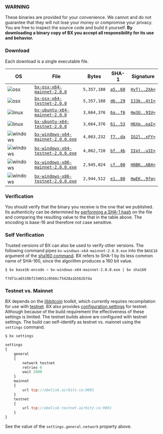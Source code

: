 ### WARNING
These binaries are provided for your convenience. We cannot and do not guarantee that they will not lose your money or compromise your privacy. You are free to inspect the source code and build it yourself. **By downloading a binary copy of BX you accept all responsibility for its use and behavior.**

### Download
Each download is a single executable file.

| OS | File | Bytes | SHA-1 | Signature |
|----|------|-------|-------|-----------|
| ![osx](https://github.com/libbitcoin/libbitcoin-explorer/wiki/osx.png)         | [`bx-osx-x64-mainnet-2.0.0`]()         | `5,357,188` | [`a5..60`](#a59227ab8b7b63a14f5faffcfd30ed30e47f0c60) | [`HyTj..2XA=`](#HyTjsXlSGktaG2W9wbnhzdvRohZSs4kH5DP4lUqDmy2DXoLMo9P5kAVAdf54sPGmycHwVo0kevxM0pdkk6AU2XA=) |
| ![osx](https://github.com/libbitcoin/libbitcoin-explorer/wiki/osx.png)         | [`bx-osx-x64-testnet-2.0.0`]()         | `5,357,188` | [`d6..29`](#d6e1dd461cbae487642bfd610a60024b8fd01029) | [`IJ3k..4tI=`](#IJ3kpajlbWmplyxkCAXOw4iQvN9GEENMOoncA1zp/j5+dcFOW72TmcLDixEWGqovAoUXqUuB81t4ujAeZnmc4tI=) |
| ![linux](https://github.com/libbitcoin/libbitcoin-explorer/wiki/linux.png)     | [`bx-ubuntu-x64-mainnet-2.0.0`]()      | `3,664,376` | [`6a..f6`](#6ae4d2a9ce8f99a5f957bf37c6f341446bd6c1f6) | [`Hw3U..9IU=`](#Hw3UvUZChHdZNcP/NHriePf+xHUAzuApvOla6qS9LI5/I1PEGkdi/fz2NJGC5k29D0G2JPq07E8Tic1QM2Fe9IU=) |
| ![linux](https://github.com/libbitcoin/libbitcoin-explorer/wiki/linux.png)     | [`bx-ubuntu-x64-testnet-2.0.0`]()      | `3,664,376` | [`61..53`](#61a621e74a439fa52da7ae7db80dbf73f95d6e53) | [`H6Xp..paI=`](#H6XpodRpfWGVVGPf+If6q7Mx1VfG42abgfMOnHnnM8fcKiDXPoncmP9C1IKOBsfpXEoQo6s+lahJggQRRWdtpaI=) |
| ![windows](https://github.com/libbitcoin/libbitcoin-explorer/wiki/windows.png) | [`bx-windows-x64-mainnet-2.0.0.exe`]() | `4,063,232` | [`f7..da`](#f7df1ca6519bf234651c0566cf5428a1b562b7da) | [`IG2l..xFY=`](#IG2lZFMT3iQQzxibRj/Flxcuf2DgcgEKGyMi4gPhjg/sYhOvk9zDCZa95zBokA2jRW52v6/OeNHwRRJqk6xqxFY=) |
| ![windows](https://github.com/libbitcoin/libbitcoin-explorer/wiki/windows.png) | [`bx-windows-x64-testnet-2.0.0.exe`]() | `4,062,720` | [`bf..4b`](#bfaf406f20c5f0ffe641646342c8a12b2c203f4b) | [`IIpt..u3I=`](#IIptIvhwmfnC+3t57kw9kKpuQwxEyKEAc2v5nbCgMWT6Ni618rjzk3c5KspSmFmCc8VLJ2RP7zQD/nw/zCdTu3I=) |
| ![windows](https://github.com/libbitcoin/libbitcoin-explorer/wiki/windows.png) | [`bx-windows-x86-mainnet-2.0.0.exe`]() | `2,945,024` | [`cf..00`](#cf43ca91dabd123048c8c1275a8f1e15443b0100) | [`H0BK..AB4=`](#H0BKoE4vkd65FPgatb5mOdO54i5VlnM8d4rbH+sjaku7KN8Rlc1Ie2zVzijt2TtcTGvYQUeK91LAHlMnS5YEAB4=) |
| ![windows](https://github.com/libbitcoin/libbitcoin-explorer/wiki/windows.png) | [`bx-windows-x86-testnet-2.0.0.exe`]() | `2,944,512` | [`e1..80`](#e1a7a9560b089b83cdd151726436b5857798d080) | [`HwEK..9fg=`](#HwEKQUje+F5zZuWEOZ1ylsO5xWEg5bXwjUQb/hRdVQ1KW3QPvhgyplKq/C2Ra8uSd2o/py07u1GlybNhLVAY9fg=) |

### Verification
You should verify that the binary you receive is the one that we published. Its authenticity can be determined by [performing a SHA-1 hash](http://onlinemd5.com) on the file and comparing the resulting value to the that in the table above. The encoding is base-16 and therefore not case sensitive.

### Self Verification
Trusted versions of BX can also be used to verify other versions. The following command pipes `bx-windows-x64-mainnet-2.0.0.exe` into the `BASE16` argument of the [sha160 command](bx-sha160). BX refers to SHA-1 by its less common name of SHA-160, since the algorithm produces a 160 bit value.
```sh
$ bx base16-encode < bx-windows-x64-mainnet-2.0.0.exe | bx sha160
```
```
f7df1ca6519bf234651c0566cf5428a1b562b7da
```

### Testnet vs. Mainnet
BX depends on the [libbitcoin](https://github.com/libbitcoin/libbitcoin) toolkit, which currently requires recompilation for use with [testnet](https://en.bitcoin.it/wiki/Testnet). BX also provides [configuration settings](https://github.com/libbitcoin/libbitcoin-explorer/wiki/Configuration-Settings) for testnet. Although because of the build requirement the effectiveness of these settings is limited. The testnet builds above are configured with testnet settings. The build can self-identify as testnet vs. mainnet using the `settings` command.
```sh
$ bx settings
```
```js
settings
{
    general
    {
        network testnet
        retries 0
        wait 2000
    }
    mainnet
    {
        url tcp://obelisk.airbitz.co:9091
    }
    testnet
    {
        url tcp://obelisk-testnet.airbitz.co:9091
    }
}
```
See the value of the `settings.general.network` property above.